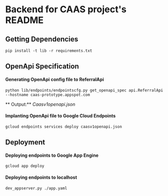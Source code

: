 # Backend for CAAS project's README

## Getting Dependencies
```
pip install -t lib -r requirements.txt
```


## OpenApi Specification

#### Generating OpenApi config file to ReferralApi
```
python lib/endpoints/endpointscfg.py get_openapi_spec api.ReferralApi --hostname caas-prototype.appspot.com
```

** Output:** *Caasv1openapi.json*

#### Implanting OpenApi file to Google Cloud Endpoints

```
gcloud endpoints services deploy caasv1openapi.json
```

## Deployment

#### Deploying endpoints to Google App Engine
```
gcloud app deploy
```

#### Deploying endpoints to localhost
```
dev_appserver.py ./app.yaml
```
